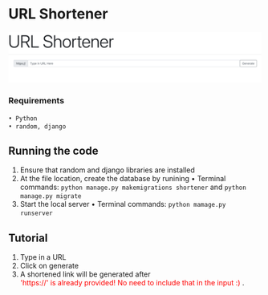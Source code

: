
# URL Shortener
![header](header.png)

### Requirements 
    • Python
    • random, django

## Running the code
1. Ensure that random and django libraries are installed
2. At the file location, create the database by runining
    • Terminal commands: `python manage.py makemigrations shortener` and `python manage.py migrate`
3. Start the local server
    • Terminal commands: `python mamage.py runserver`

## Tutorial
1. Type in a URL
2. Click on generate
3. A shortened link will be generated after <br>
<span style="color:red">'https://' is already provided! No need to include that in the input :) </span>.

